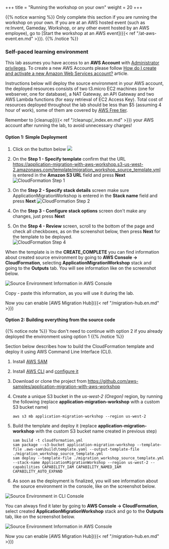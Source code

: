 +++
title = "Running the workshop on your own"
weight = 20
+++

{{% notice warning %}}
Only complete this section if you are running the workshop on your own. If you are at an AWS hosted event (such as re:Invent, Gameday, Workshop, or any other event hosted by an AWS employee), go to [Start the workshop at an AWS event]({{< ref "/at-aws-event.en.md" >}}).
{{% /notice %}}

### Self-paced learning environment

This lab assumes you have access to an **AWS Account** with <a href="https://docs.aws.amazon.com/IAM/latest/UserGuide/getting-started_create-admin-group.html" target="_blank">Administrator privileges</a>. To create a new AWS Accounts please follow <a href="https://aws.amazon.com/premiumsupport/knowledge-center/create-and-activate-aws-account/" target="_blank">How do I create and activate a new Amazon Web Services account?</a> article.

Instructions below will deploy the source environment in your AWS account, the deployed resources consists of two t3.micro EC2 machines (one for webserver, one for database), a NAT Gateway, an API Gateway and two AWS Lambda functions (for easy retrieval of EC2 Access Key). Total cost of resources deployed throughout the lab should be less than $5 (assuming 4 hour of work), some of them are covered by <a href="https://aws.amazon.com/free/" target="_blank">AWS Free tier</a>. 

Remember to [cleanup]({{< ref "/cleanup/_index.en.md" >}}) your AWS account after running the lab, to avoid unnecessary charges!

#### Option 1: Simple Deployment

1. Click on the button below <a href="https://console.aws.amazon.com/cloudformation/home?region=us-west-2#/stacks/new?stackName=ApplicationMigrationWorkshop&templateURL=https://application-migration-with-aws-workshop.s3-us-west-2.amazonaws.com/template/migration_workshop_source_template.yml" target="_blank"><img src="https://application-migration-with-aws-workshop.s3-us-west-2.amazonaws.com/static/cloudformation-launch-stack.png"></a>


2. On the **Step 1 - Specify template** confirm that the URL https://application-migration-with-aws-workshop.s3-us-west-2.amazonaws.com/template/migration_workshop_source_template.yml is entered in the **Amazon S3 URL** field and press **Next**
  ![CloudFormation Step 1](/intro/cloudformation-step1.en.png)

4. On the **Step 2 - Specify stack details** screen make sure ApplicationMigrationWorkshop is entered in the **Stack name** field and press **Next**
   ![CloudFormation Step 2](/intro/cloudformation-step2.en.png)

5. On the **Step 3 - Configure stack options** screen don't make any changes, just press **Next**  

6. On the **Step 4 - Review** screen, scroll to the bottom of the page and check all checkboxes, as on the screenshot below, then press **Next** for the template to be deployed.  
  ![CloudFormation Step 4](/intro/cloudformation-step4.en.png)

When the template is in the **CREATE_COMPLETE** you can find information about created source environment by going to **AWS Console -> CloudFormation**, selecting  **ApplicationMigrationWorkshop** stack and going to the **Outputs** tab. You will see information like on the screenshot below.

![Source Environment Information in AWS Console](/intro/self-service-env-awsconsole-info.en.png)

Copy - paste this information, as you will use it during the lab.

Now you can enable [AWS Migration Hub]({{< ref "/migration-hub.en.md" >}})  




#### Option 2: Building everything from the source code

{{% notice note %}}
You don't need to continue with option 2 if you already deployed the environment using option 1
{{% /notice %}}

Section below describes how to build the CloudFormation template and deploy it using AWS Command Line Interface (CLI).

1. Install  <a href="https://docs.aws.amazon.com/serverless-application-model/latest/developerguide/serverless-sam-cli-install.html" target="_blank">AWS SAM</a>

2. Install <a href="https://docs.aws.amazon.com/cli/latest/userguide/cli-chap-install.html" target="_blank">AWS CLI</a> and <a href="https://docs.aws.amazon.com/cli/latest/userguide/cli-chap-configure.html" target="_blank">configure it</a>

3. Download or clone the project from <a href="https://github.com/aws-samples/application-migration-with-aws-workshop" target="_blank">https://github.com/aws-samples/application-migration-with-aws-workshop</a>


4. Create a unique S3 bucket in the *us-west-2 (Oregon)* region, by running the following (replace **application-migration-workshop** with a custom S3 bucket name)

   ```
   aws s3 mb application-migration-workshop --region us-west-2
   ```  

5. Build the template and deploy it (replace **application-migration-workshop** with the custom S3 bucket name created in previous step)  

   ```
   sam build -t cloudformation.yml  
   sam package --s3-bucket application-migration-workshop --template-file .aws-sam\build\template.yaml --output-template-file ./migration_workshop_source_template.yml  
   sam deploy --template-file ./migration_workshop_source_template.yml --stack-name ApplicationMigrationWorkshop --region us-west-2 --capabilities CAPABILITY_IAM CAPABILITY_NAMED_IAM CAPABILITY_AUTO_EXPAND  
   ```

6. As soon as the deployment is finalized, you will see information about the source environment in the console, like on the screenshot below.

![Source Environment in CLI Console](/intro/self-service-env-cli-info.en.png)

You can always find it later by going to **AWS Console -> CloudFormation**, select created **ApplicationMigrationWorkshop** stack and go to the **Outputs** tab, like on the screenshot below.

![Source Environment Information in AWS Console](/intro/self-service-env-awsconsole-info.en.png)

Now you can enable [AWS Migration Hub]({{< ref "/migration-hub.en.md" >}})  
